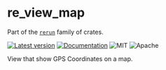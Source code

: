 # re_view_map

Part of the [`rerun`](https://github.com/rerun-io/rerun) family of crates.

[![Latest version](https://img.shields.io/crates/v/re_view_map.svg)](https://crates.io/crates/re_view_spatial?speculative-link)
[![Documentation](https://docs.rs/re_view_map/badge.svg)](https://docs.rs/re_view_spatial?speculative-link)
![MIT](https://img.shields.io/badge/license-MIT-blue.svg)
![Apache](https://img.shields.io/badge/license-Apache-blue.svg)

View that show GPS Coordinates on a map.
